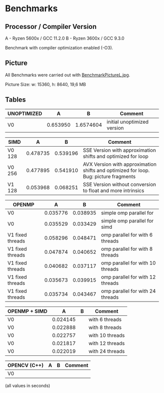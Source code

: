 # Benchmarks

## Processor / Compiler Version

A - Ryzen 5600x / GCC 11.2.0
B - Ryzen 3600x / GCC 9.3.0

Benchmark with compiler optimization enabled (-O3).

## Picture

All Benchmarks were carried out with [BenchmarkPictureL.jpg](https://drive.google.com/file/d/1VS0r1vs5GeAXDvkbd77-Uifat9tqF65I/view?usp=sharing).  

Picture Size: w: 15360, h: 8640, 19,6 MB  

## Tables

UNOPTIMIZED | A  | B | Comment
-------- | -------- | -------- | --------
V0   | 0.653950   | 1.6574604   | initial unoptimized version

SIMD | A  | B | Comment
-------- | -------- | -------- | --------
V0 128   | 0.478735   | 0.539196   | SSE Version with approximation shifts and optimized for loop
V0 256   | 0.477895   | 0.541910   | AVX Version with approximation shifts and optimized for loop. Bug: picture fragments
V1 128   | 0.053968   | 0.068251  | SSE Version without conversion to float and more intrinsics

OPENMP | A  | B | Comment
-------- | -------- | -------- | --------
V0   | 0.035776   | 0.038935   | simple omp parallel for
V0   | 0.035529   | 0.033429   | simple omp parallel for simd
V1 fixed threads  | 0.058296   | 0.048471   | omp parallel for with 6 threads
V1 fixed threads  | 0.047874   | 0.040652  | omp parallel for with 8 threads
V1 fixed threads  | 0.040682   | 0.037117  | omp parallel for with 10 threads
V1 fixed threads  | 0.035673   | 0.039915  | omp parallel for with 12 threads
V1 fixed threads  | 0.035734   | 0.043467   | omp parallel for with 24 threads

OPENMP + SIMD | A  | B | Comment
-------- | -------- | -------- | --------
V0 | 0.024145   |    | with 6 threads
V0 | 0.022888   |    | with 8 threads
V0 | 0.022757   |    | with 10 threads
V0 | 0.021817   |    | with 12 threads
V0 | 0.022019   |    | with 24 threads

OPENCV (C++) | A  | B | Comment
-------- | -------- | -------- | --------
V0 |    |    |

(all values in seconds)
